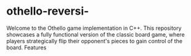 # othello-reversi-
Welcome to the Othello game implementation in C++. This repository showcases a fully functional version of the classic board game, where players strategically flip their opponent's pieces to gain control of the board. Features
